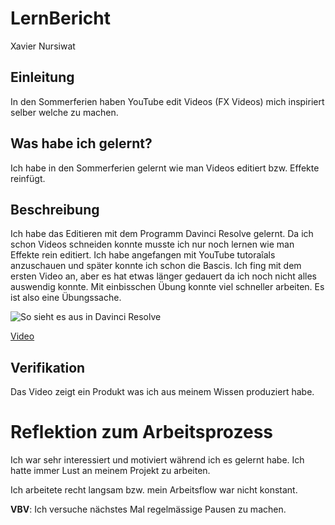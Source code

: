 # LernBericht
   Xavier Nursiwat
   
## Einleitung  
In den Sommerferien haben YouTube edit Videos (FX Videos) mich inspiriert selber welche zu machen.

## Was habe ich gelernt? 
Ich habe in den Sommerferien gelernt wie man Videos editiert bzw. Effekte reinfügt.

## Beschreibung
Ich habe das Editieren mit dem Programm Davinci Resolve gelernt. Da ich schon Videos schneiden konnte musste ich nur noch lernen wie man Effekte rein editiert. Ich habe angefangen mit YouTube tutoraîals anzuschauen und später konnte ich schon die Bascis. Ich fing mit dem ersten Video an, aber es hat etwas länger gedauert da ich noch nicht alles auswendig konnte. Mit einbisschen Übung konnte viel schneller arbeiten. Es ist also eine Übungssache.

![So sieht es aus in Davinci Resolve](https://user-images.githubusercontent.com/110892637/184822950-422009a2-f450-4eea-a1e8-c5f39b08ddd4.jpg)

[Video](https://youtu.be/AOLyWset8XE) 

## Verifikation

Das Video zeigt ein Produkt was ich aus meinem Wissen produziert habe.

# Reflektion zum Arbeitsprozess
Ich war sehr interessiert und motiviert während ich es gelernt habe. 
Ich hatte immer Lust an meinem Projekt zu arbeiten.

Ich arbeitete recht langsam bzw. mein Arbeitsflow war nicht konstant.

**VBV**: Ich versuche nächstes Mal regelmässige Pausen zu machen.








